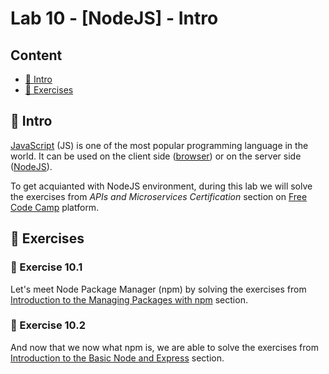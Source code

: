 # Lab 10 - [NodeJS] - Intro

## Content

- [🦉 Intro](#-Intro)
- [🎢 Exercises](#-Exercises)

## 🦉 Intro

[JavaScript](https://ro.wikipedia.org/wiki/JavaScript) (JS) is one of the most popular programming language in the world. It can be used on the client side ([browser](https://en.wikipedia.org/wiki/Web_browser)) or on the server side ([NodeJS](https://nodejs.org/en/)).

To get acquianted with NodeJS environment, during this lab we will solve the exercises from _APIs and Microservices Certification_ section on [Free Code Camp](https://www.freecodecamp.org/) platform.

## 🎢 Exercises

### 💪 Exercise 10.1

Let's meet Node Package Manager (npm) by solving the exercises from [Introduction to the Managing Packages with npm](https://www.freecodecamp.org/learn/apis-and-microservices/managing-packages-with-npm/) section.

### 💪 Exercise 10.2

And now that we now what npm is, we are able to solve the exercises from [Introduction to the Basic Node and Express](https://www.freecodecamp.org/learn/apis-and-microservices/basic-node-and-express/) section.